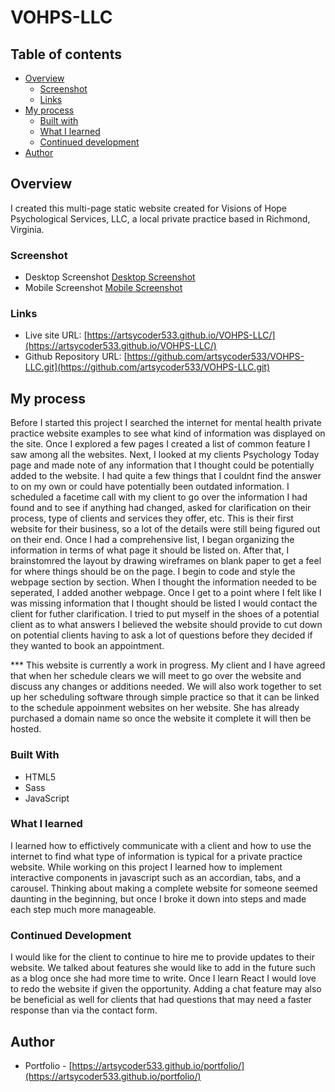 # VOHPS-LLC

##  Table of contents

- [Overview](#overview)
  - [Screenshot](#screenshot)
  - [Links](#links)
- [My process](#my-process)
  - [Built with](#built-with)
  - [What I learned](#what-i-learned)
  - [Continued development](#continued-development)
- [Author](#author)

## Overview

I created this multi-page static website created for Visions of Hope Psychological Services, LLC, a local private practice based in Richmond, Virginia.

### Screenshot

- Desktop Screenshot [Desktop Screenshot](/assets/images/vohps.png)
- Mobile Screenshot [Mobile Screenshot](/assets/images/vohps_mobile.png)

### Links

- Live site URL: [https://artsycoder533.github.io/VOHPS-LLC/](https://artsycoder533.github.io/VOHPS-LLC/)
- Github Repository URL: [https://github.com/artsycoder533/VOHPS-LLC.git](https://github.com/artsycoder533/VOHPS-LLC.git)

## My process

Before I started this project I searched the internet for mental health private practice website examples to see what kind of information was displayed on the site.  Once I explored a few pages I created a list of common feature I saw among all the websites.  Next, I looked at my clients Psychology Today page and made note of any information that I thought could be potentially added to the website.  I had quite a few things that I couldnt find the answer to on my own or could have potentially been outdated information.  I scheduled a facetime call with my client to go over the information I had found and to see if anything had changed, asked for clarification on their process, type of clients and services they offer, etc.  This is their first website for their business, so a lot of the details were still being figured out on their end.  Once I had a comprehensive list, I began organizing the information in terms of what page it should be listed on.  After that, I brainstomred the layout by drawing wireframes on blank paper to get a feel for where things should be on the page.  I begin to code and style the webpage section by section.  When I thought the information needed to be seperated, I added another webpage.  Once I get to a point where I felt like I was missing information that I thought should be listed I would contact the client for futher clarification.  I tried to put myself in the shoes of a potential client as to what answers I believed the website should provide to cut down on potential clients having to ask a lot of questions before they decided if they wanted to book an appointment.  

*** This website is currently a work in progress.  My client and I have agreed that when her schedule clears we will meet to go over the website and discuss any changes or additions needed.  We will also work together to set up her scheduling software through simple practice so that it can be linked to the schedule appoinment websites on her website.  She has already purchased a domain name so once the website it complete it will then be hosted.

### Built With

- HTML5
- Sass
- JavaScript

### What I learned

I learned how to effictively communicate with a client and how to use the internet to find what type of information is typical for a private practice website.  While working on this project I learned how to implement interactive components in javascript such as an accordian, tabs, and a carousel.  Thinking about making a complete website for someone seemed daunting in the beginning, but once I broke it down into steps and made each step much more manageable.

### Continued Development

I would like for the client to continue to hire me to provide updates to their website.  We talked about features she would like to add in the future such as a blog once she had more time to write.  Once I learn React I would love to redo the website if given the opportunity.  Adding a chat feature may also be beneficial as well for clients that had questions that may need a faster response than via the contact form.  

## Author

- Portfolio - [https://artsycoder533.github.io/portfolio/](https://artsycoder533.github.io/portfolio/)